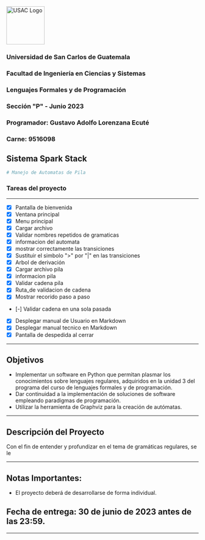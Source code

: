 <img src="https://media.ingenieria.usac.edu.gt/images/joomla_template/logo_institucional.png" alt="USAC Logo" width="" height="100">

### Universidad de San Carlos de Guatemala
### Facultad de Ingeniería en Ciencias y Sistemas
### Lenguajes Formales y de Programación
### Sección "P" - Junio 2023
### Programador: Gustavo Adolfo Lorenzana Ecuté
### Carne: 9516098

## Sistema Spark Stack

```python
# Manejo de Automatas de Pila 
```
### Tareas del proyecto
---
* [x] Pantalla de bienvenida
* [x] Ventana principal
* [x] Menu principal
* [x] Cargar archivo 
* [x] Validar nombres repetidos de gramaticas
* [x] informacion del automata
* [x] mostrar correctamente las transiciones
* [x] Sustituir el simbolo ">" por "|" en las transiciones
* [x] Arbol de derivación  
* [x] Cargar archivo pila
* [x] informacion pila 
* [x] Validar cadena pila
* [x] Ruta_de validacion de cadena
* [x] Mostrar recorido paso a paso
* [-] Validar cadena en una sola pasada
* [x] Desplegar manual de Usuario en Markdown
* [x] Desplegar manual tecnico en Markdown
* [x] Pantalla de despedida al cerrar

---
## Objetivos
 
* Implementar un software en Python que permitan plasmar los conocimientos sobre lenguajes regulares, adquiridos en la unidad 3 del programa del curso de lenguajes formales y de programación. 
* Dar continuidad a la implementación de soluciones de software empleando paradigmas de programación. 
* Utilizar la herramienta de Graphviz para la creación de autómatas. 
---
## Descripción del Proyecto
Con el fin de entender y profundizar en el tema de gramáticas regulares, se le 

---
## Notas Importantes: 
  
* El proyecto deberá de desarrollarse de forma individual. 

  
## Fecha de entrega: 30 de junio de 2023 antes de las 23:59. 
---
